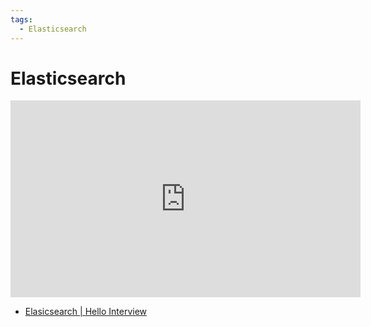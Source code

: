 ```yaml
---
tags:
  - Elasticsearch
---
```


# Elasticsearch

<iframe width="560" height="315" src="https://www.youtube.com/embed/PuZvF2EyfBM?si=gDkt_Yr258vJsrGn" title="YouTube video player" frameborder="0" allow="accelerometer; autoplay; clipboard-write; encrypted-media; gyroscope; picture-in-picture; web-share" referrerpolicy="strict-origin-when-cross-origin" allowfullscreen></iframe>

- [Elasicsearch | Hello Interview](https://www.hellointerview.com/learn/system-design/deep-dives/elasticsearch)